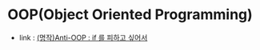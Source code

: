 # OOP(Object Oriented Programming)
- link : [(명작)Anti-OOP : if 를 피하고 싶어서](https://redutan.github.io/2016/03/31/anti-oop-if)